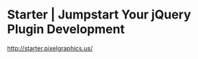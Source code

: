 <!--
id: 206369907
link: http://kevinisom.info/post/206369907/starter-jumpstart-your-jquery-plugin-development
slug: starter-jumpstart-your-jquery-plugin-development
date: Wed Oct 07 2009 15:56:41 GMT+1300 (NZDT)
raw: {"blog_name":"kevinisom","id":206369907,"post_url":"http://kevinisom.info/post/206369907/starter-jumpstart-your-jquery-plugin-development","slug":"starter-jumpstart-your-jquery-plugin-development","type":"link","date":"2009-10-07 02:56:41 GMT","timestamp":1254884201,"state":"published","format":"html","reblog_key":"5SXG0jaS","tags":[],"short_url":"http://tmblr.co/Zw68YyCJFHp","highlighted":[],"feed_item":"http://starter.pixelgraphics.us/","from_feed_id":"650234","note_count":0,"title":"Starter | Jumpstart Your jQuery Plugin Development","url":"http://starter.pixelgraphics.us/","description":""}
publish: 2009-10-07
tags: 
title: Starter | Jumpstart Your jQuery Plugin Development
-->


Starter | Jumpstart Your jQuery Plugin Development
==================================================

<http://starter.pixelgraphics.us/>

